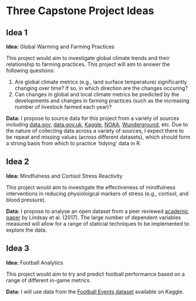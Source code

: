 # Three Capstone Project Ideas

## Idea 1

**Idea:** Global Warming and Farming Practices

This project would aim to investigate global climate trends and their relationship to farming practices. This project will aim to answer the following questions:
1.  Are global climate metrics (e.g., land surface temperature) significantly changing over time? If so, in which direction are the changes occuring?
2.  Can changes in global and local climate metrics be predicted by the developments and changes in farming practices (such as the increasing number of livestock farmed each year)?

**Data:** I propose to source data for this project from a variety of sources including [data.gov](https://catalog.data.gov/dataset?groups=agriculture8571#topic=food_navigation), [data.gov.uk](https://data.gov.uk/dataset/farm_practices), [Kaggle](https://www.kaggle.com/dorbicycle/world-foodfeed-production), [NOAA](https://www.ncdc.noaa.gov/cdo-web/), [Wunderground](https://www.wunderground.com/weather/api), etc. Due to the nature of collecting data across a variety of sources, I expect there to be repeat and missing values (across different datasets), which should form a strong basis from which to practice 'tidying' data in R.

## Idea 2

**Idea:** Mindfulness and Cortisol Stress Reactivity

This project would aim to investigate the effectiveness of mindfulness interventions in reducing physioloigcal markers of stress (e.g., cortisol, and blood pressure).

**Data:** I propose to analyse an open dataset from a peer reviewed [academic paper](https://data.mendeley.com/datasets/bx2gvkty4c/2) by Lindsay et al. (2017). The large number of dependent variables measured will allow for a range of staticial techniques to be implemented to explore the data.

## Idea 3

**Idea:** Football Analytics

This project would aim to try and predict football performance based on a range of different in-game metrics.

**Data:** I will use data from the [Football Events dataset](https://www.kaggle.com/secareanualin/football-events) available on Kaggle.



